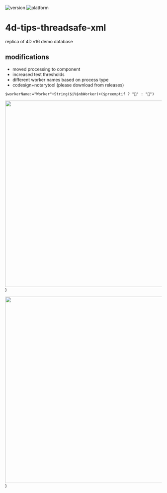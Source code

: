 ![version](https://img.shields.io/badge/version-20%2B-E23089)
![platform](https://img.shields.io/static/v1?label=platform&message=mac-intel%20|%20mac-arm%20|%20win-64&color=blue)

# 4d-tips-threadsafe-xml
replica of 4D v16 demo database

## modifications

* moved processing to component
* increased test thresholds 
* different worker names based on process type
* codesign+notarytool (please download from releases)

```4d
$workerName:="Worker"+String($i%$nbWorker)+($preemptif ? "🚀" : "🚙")
```

<img src="https://github.com/user-attachments/assets/e19260db-972e-4cb8-a9e0-81982491c48e" width=600 height=auto />)

<img src="https://github.com/user-attachments/assets/3b88861c-e4cb-4d9e-b8c6-bfe7c9fda2a4" width=600 height=auto />)
